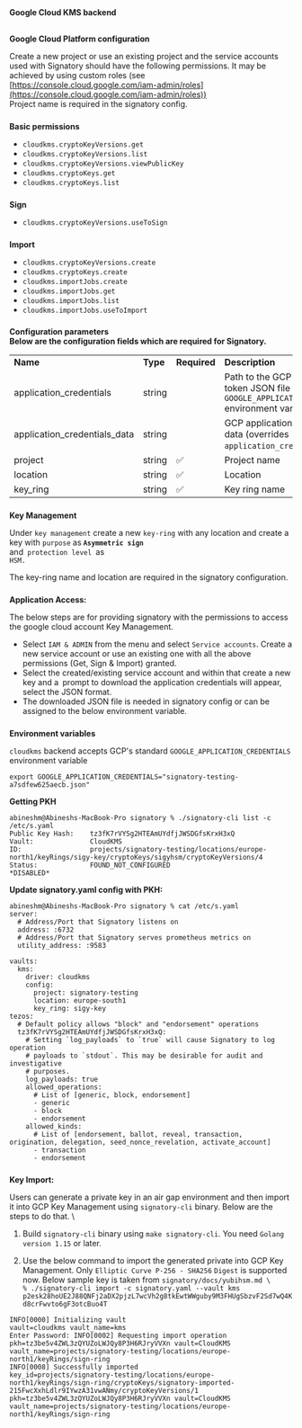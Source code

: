 <!-----

Yay, no errors, warnings, or alerts!

Conversion time: 0.71 seconds.


Using this Markdown file:

1. Paste this output into your source file.
2. See the notes and action items below regarding this conversion run.
3. Check the rendered output (headings, lists, code blocks, tables) for proper
   formatting and use a linkchecker before you publish this page.

Conversion notes:

* Docs to Markdown version 1.0β33
* Fri May 13 2022 04:31:26 GMT-0700 (PDT)
* Source doc: Signatory-GCP-HSM
* Tables are currently converted to HTML tables.
----->



## 
**Google Cloud KMS backend**


## 
**Google Cloud Platform configuration**

Create a new project or use an existing project and the service accounts used with Signatory should have the following permissions. It may be achieved by using custom roles (see [https://console.cloud.google.com/iam-admin/roles](https://console.cloud.google.com/iam-admin/roles)) \
Project name is required in the signatory config.


### 
**Basic permissions**



* `cloudkms.cryptoKeyVersions.get`
* `cloudkms.cryptoKeyVersions.list`
* `cloudkms.cryptoKeyVersions.viewPublicKey`
* `cloudkms.cryptoKeys.get`
* `cloudkms.cryptoKeys.list`

### 
**Sign**

* `cloudkms.cryptoKeyVersions.useToSign`

### 
**Import**

* `cloudkms.cryptoKeyVersions.create`
* `cloudkms.cryptoKeys.create`
* `cloudkms.importJobs.create`
* `cloudkms.importJobs.get`
* `cloudkms.importJobs.list`
* `cloudkms.importJobs.useToImport`

###
**Configuration parameters \
Below are the configuration fields which are required for Signatory.**


<table>
  <tr>
   <td>
<strong>Name</strong>
   </td>
   <td><strong>Type</strong>
   </td>
   <td><strong>Required</strong>
   </td>
   <td><strong>Description</strong>
   </td>
  </tr>
  <tr>
   <td>application_credentials
   </td>
   <td>string
   </td>
   <td>
   </td>
   <td>Path to the GCP application token JSON file (overrides <code>GOOGLE_APPLICATION_CREDENTIALS</code> environment variable)
   </td>
  </tr>
  <tr>
   <td>application_credentials_data
   </td>
   <td>string
   </td>
   <td>
   </td>
   <td>GCP application token JSON data (overrides <code>application_credentials</code>)
   </td>
  </tr>
  <tr>
   <td>project
   </td>
   <td>string
   </td>
   <td>✅
   </td>
   <td>Project name
   </td>
  </tr>
  <tr>
   <td>location
   </td>
   <td>string
   </td>
   <td>✅
   </td>
   <td>Location
   </td>
  </tr>
  <tr>
   <td>key_ring
   </td>
   <td>string
   </td>
   <td>✅
   </td>
   <td>Key ring name
   </td>
  </tr>
</table>



### 
**Key Management**


Under <code>key management</code> </strong>create a new <code>key-ring</code> with any location and create a key with <code>purpose</code> as<strong> <code>Asymmetric sign </code></strong>and<code> protection level </code>as<code> HSM.</code>

The key-ring name and location are required in the signatory configuration.


### 
**Application Access:**

The below steps are for providing signatory with the permissions to access the google cloud account Key Management.



* Select `IAM & ADMIN` from the menu and select `Service accounts`. Create a new service account or use an existing one with all the above permissions (Get, Sign & Import) granted.
* Select the created/existing service account and within that create a new key and a` `prompt to download the application credentials will appear, select the JSON format.
* The downloaded JSON file is needed in signatory config or can be assigned to the below environment variable.

### 
**Environment variables**


`cloudkms` backend accepts GCP's standard `GOOGLE_APPLICATION_CREDENTIALS` environment variable


```
export GOOGLE_APPLICATION_CREDENTIALS="signatory-testing-a7sdfew625aecb.json"
```


**Getting PKH**


```
abineshm@Abineshs-MacBook-Pro signatory % ./signatory-cli list -c /etc/s.yaml
Public Key Hash:    tz3fK7rVYSg2HTEAmUYdfjJWSDGfsKrxH3xQ
Vault:              CloudKMS
ID:                 projects/signatory-testing/locations/europe-north1/keyRings/sigy-key/cryptoKeys/sigyhsm/cryptoKeyVersions/4
Status:             FOUND_NOT_CONFIGURED
*DISABLED*
```


**Update signatory.yaml config with PKH:**


```
abineshm@Abineshs-MacBook-Pro signatory % cat /etc/s.yaml 
server:
  # Address/Port that Signatory listens on
  address: :6732
  # Address/Port that Signatory serves prometheus metrics on
  utility_address: :9583

vaults:
  kms:
    driver: cloudkms
    config:
      project: signatory-testing
      location: europe-south1
      key_ring: sigy-key
tezos:
  # Default policy allows "block" and "endorsement" operations
  tz3fK7rVYSg2HTEAmUYdfjJWSDGfsKrxH3xQ:
    # Setting `log_payloads` to `true` will cause Signatory to log operation
    # payloads to `stdout`. This may be desirable for audit and investigative
    # purposes.
    log_payloads: true
    allowed_operations:
      # List of [generic, block, endorsement]
      - generic
      - block
      - endorsement
    allowed_kinds:
      # List of [endorsement, ballot, reveal, transaction, origination, delegation, seed_nonce_revelation, activate_account]
      - transaction
      - endorsement
```

### 
**Key Import:**

Users can generate a private key in an air gap environment and then import it into GCP Key Management using `signatory-cli` binary. Below are the steps to do that. \

1. Build `signatory-cli` binary using `make signatory-cli`. You need `Golang version 1.15` or later.

2. Use the below command to import the generated private into GCP Key Management. Only `Elliptic Curve P-256 - SHA256` `Digest` is supported now. Below sample key is taken from `signatory/docs/yubihsm.md \
` \
`% ./signatory-cli import -c signatory.yaml --vault kms p2esk28hoUE2J88QNFj2aDX2pjzL7wcVh2g8tkEwtWWguby9M3FHUgSbzvF2Sd7wQ4Kd8crFwvto6gF3otcBuo4T`


```
INFO[0000] Initializing vault                            vault=cloudkms vault_name=kms
Enter Password: INFO[0002] Requesting import operation                   pkh=tz3be5v4ZWL3zQYUZoLWJQy8P3H6RJryVVXn vault=CloudKMS vault_name=projects/signatory-testing/locations/europe-north1/keyRings/sign-ring
INFO[0008] Successfully imported                         key_id=projects/signatory-testing/locations/europe-north1/keyRings/sign-ring/cryptoKeys/signatory-imported-215FwcXxhLdlr9IYwzA31vwANmy/cryptoKeyVersions/1 pkh=tz3be5v4ZWL3zQYUZoLWJQy8P3H6RJryVVXn vault=CloudKMS vault_name=projects/signatory-testing/locations/europe-north1/keyRings/sign-ring
